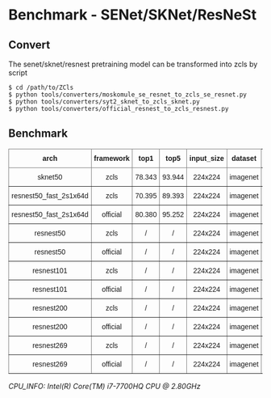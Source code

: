 
# Benchmark - SENet/SKNet/ResNeSt

## Convert

The senet/sknet/resnest pretraining model can be transformed into zcls by script

```
$ cd /path/to/ZCls
$ python tools/converters/moskomule_se_resnet_to_zcls_se_resnet.py
$ python tools/converters/syt2_sknet_to_zcls_sknet.py
$ python tools/converters/official_resnest_to_zcls_resnest.py
```

## Benchmark

<style type="text/css">
.tg  {border-collapse:collapse;border-spacing:0;}
.tg td{border-color:black;border-style:solid;border-width:1px;font-family:Arial, sans-serif;font-size:14px;
  overflow:hidden;padding:10px 5px;word-break:normal;}
.tg th{border-color:black;border-style:solid;border-width:1px;font-family:Arial, sans-serif;font-size:14px;
  font-weight:normal;overflow:hidden;padding:10px 5px;word-break:normal;}
.tg .tg-9wq8{border-color:inherit;text-align:center;vertical-align:middle}
.tg .tg-baqh{text-align:center;vertical-align:top}
.tg .tg-c3ow{border-color:inherit;text-align:center;vertical-align:top}
.tg .tg-uzvj{border-color:inherit;font-weight:bold;text-align:center;vertical-align:middle}
.tg .tg-7btt{border-color:inherit;font-weight:bold;text-align:center;vertical-align:top}
.tg .tg-amwm{font-weight:bold;text-align:center;vertical-align:top}
</style>
<table class="tg">
<thead>
  <tr>
    <th class="tg-uzvj">arch</th>
    <th class="tg-uzvj">framework</th>
    <th class="tg-uzvj">top1</th>
    <th class="tg-uzvj">top5</th>
    <th class="tg-7btt">input_size</th>
    <th class="tg-7btt">dataset</th>
    <th class="tg-amwm">params_size/MB<br></th>
    <th class="tg-amwm">gflops<br></th>
    <th class="tg-amwm">cpu_infer/s</th>
  </tr>
</thead>
<tbody>
  <tr>
    <td class="tg-c3ow">sknet50</td>
    <td class="tg-c3ow">zcls</td>
    <td class="tg-c3ow">78.343</td>
    <td class="tg-c3ow">93.944</td>
    <td class="tg-c3ow">224x224</td>
    <td class="tg-c3ow">imagenet</td>
    <td class="tg-baqh">104.885</td>
    <td class="tg-baqh">9.000</td>
    <td class="tg-baqh">0.143</td>
  </tr>
  <tr>
    <td class="tg-c3ow">resnest50_fast_2s1x64d</td>
    <td class="tg-c3ow">zcls</td>
    <td class="tg-c3ow">70.395</td>
    <td class="tg-c3ow">89.393</td>
    <td class="tg-c3ow">224x224</td>
    <td class="tg-c3ow">imagenet</td>
    <td class="tg-baqh">104.840</td>
    <td class="tg-baqh">8.719</td>
    <td class="tg-baqh">0.092</td>
  </tr>
  <tr>
    <td class="tg-c3ow">resnest50_fast_2s1x64d</td>
    <td class="tg-c3ow">official</td>
    <td class="tg-c3ow">80.380</td>
    <td class="tg-c3ow">95.252</td>
    <td class="tg-c3ow">224x224</td>
    <td class="tg-c3ow">imagenet</td>
    <td class="tg-baqh">104.840</td>
    <td class="tg-baqh">8.716</td>
    <td class="tg-baqh">0.083</td>
  </tr>
  <tr>
    <td class="tg-c3ow">resnest50</td>
    <td class="tg-c3ow">zcls</td>
    <td class="tg-c3ow">/</td>
    <td class="tg-c3ow">/</td>
    <td class="tg-c3ow">224x224</td>
    <td class="tg-c3ow">imagenet</td>
    <td class="tg-baqh">104.840</td>
    <td class="tg-baqh">10.805</td>
    <td class="tg-baqh">0.435</td>
  </tr>
  <tr>
    <td class="tg-c3ow">resnest50</td>
    <td class="tg-c3ow">official</td>
    <td class="tg-c3ow">/</td>
    <td class="tg-c3ow">/</td>
    <td class="tg-c3ow">224x224</td>
    <td class="tg-c3ow">imagenet</td>
    <td class="tg-baqh">104.840</td>
    <td class="tg-baqh">10.801</td>
    <td class="tg-baqh">0.424</td>
  </tr>
  <tr>
    <td class="tg-c3ow">resnest101</td>
    <td class="tg-c3ow">zcls</td>
    <td class="tg-c3ow">/</td>
    <td class="tg-c3ow">/</td>
    <td class="tg-c3ow">224x224</td>
    <td class="tg-c3ow">imagenet</td>
    <td class="tg-baqh">184.155</td>
    <td class="tg-baqh">20.496</td>
    <td class="tg-baqh">0.667</td>
  </tr>
  <tr>
    <td class="tg-c3ow">resnest101</td>
    <td class="tg-c3ow">official</td>
    <td class="tg-c3ow">/</td>
    <td class="tg-c3ow">/</td>
    <td class="tg-c3ow">224x224</td>
    <td class="tg-c3ow">imagenet</td>
    <td class="tg-baqh">184.155</td>
    <td class="tg-baqh">20.491</td>
    <td class="tg-baqh">0.623</td>
  </tr>
  <tr>
    <td class="tg-c3ow">resnest200</td>
    <td class="tg-c3ow">zcls</td>
    <td class="tg-c3ow">/</td>
    <td class="tg-c3ow">/</td>
    <td class="tg-c3ow">224x224</td>
    <td class="tg-c3ow">imagenet</td>
    <td class="tg-baqh">267.798</td>
    <td class="tg-baqh">34.991</td>
    <td class="tg-baqh">0.344</td>
  </tr>
  <tr>
    <td class="tg-c3ow">resnest200</td>
    <td class="tg-c3ow">official</td>
    <td class="tg-c3ow">/</td>
    <td class="tg-c3ow">/</td>
    <td class="tg-c3ow">224x224</td>
    <td class="tg-c3ow">imagenet</td>
    <td class="tg-baqh">267.798</td>
    <td class="tg-baqh">34.981</td>
    <td class="tg-baqh">0.350</td>
  </tr>
  <tr>
    <td class="tg-c3ow">resnest269</td>
    <td class="tg-c3ow">zcls</td>
    <td class="tg-c3ow">/</td>
    <td class="tg-c3ow">/</td>
    <td class="tg-c3ow">224x224</td>
    <td class="tg-c3ow">imagenet</td>
    <td class="tg-baqh">423.162</td>
    <td class="tg-baqh">45.083</td>
    <td class="tg-baqh">0.454</td>
  </tr>
  <tr>
    <td class="tg-c3ow">resnest269</td>
    <td class="tg-c3ow">official</td>
    <td class="tg-c3ow">/</td>
    <td class="tg-c3ow">/</td>
    <td class="tg-c3ow">224x224</td>
    <td class="tg-c3ow">imagenet</td>
    <td class="tg-baqh">423.162</td>
    <td class="tg-baqh">45.070</td>
    <td class="tg-baqh">0.476</td>
  </tr>
  </tbody>
</table>

*CPU_INFO: Intel(R) Core(TM) i7-7700HQ CPU @ 2.80GHz*